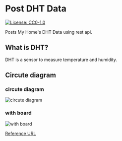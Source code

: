 # Post DHT Data

[![License: CC0-1.0](https://img.shields.io/badge/License-CC0%201.0-orange.svg)](http://creativecommons.org/publicdomain/zero/1.0/)

Posts My Home's DHT Data using rest api.

## What is DHT?

DHT is a sensor to measure temperature and humidity.

## Circute diagram

### circute diagram

![circute diagram](http://static.cactus.io/img/hookups/arduino/hookup-arduino-to-dht22-sensor.jpg)  

### with board

![with board](http://static.cactus.io/img/hookups/breadboards/hookup-arduino-dht22-breadboard.jpg)  

[Reference URL](http://cactus.io/hookups/sensors/temperature-humidity/dht22/hookup-arduino-to-dht22-temp-humidity-sensor)

